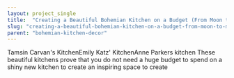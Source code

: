 ```yaml
---
layout: project_single
title:  "Creating a Beautiful Bohemian Kitchen on a Budget (From Moon to Moon)"
slug: "creating-a-beautiful-bohemian-kitchen-on-a-budget-from-moon-to-moon"
parent: "bohemian-kitchen-decor"
---
```

Tamsin Carvan's KitchenEmily Katz' KitchenAnne Parkers kitchen These beautiful kitchens prove that you do not need a huge budget to spend on a shiny new kitchen to create an inspiring space to create